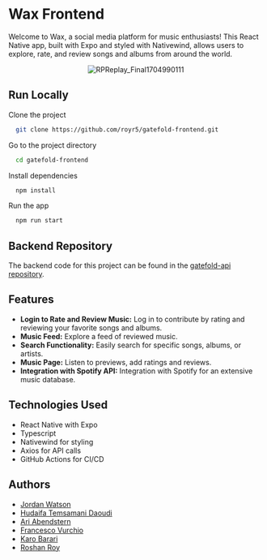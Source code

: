 

# Wax Frontend

Welcome to Wax, a social media platform for music enthusiasts! This React Native app, built with Expo and styled with Nativewind, allows users to explore, rate, and review songs and albums from around the world.

<div align="center">
  <img src="https://github.com/royr5/gatefold-frontend/assets/73461138/74a4741f-35bd-41e3-bd1f-5ebb644ae361" alt="RPReplay_Final1704990111">
</div>


## Run Locally

Clone the project

```bash
  git clone https://github.com/royr5/gatefold-frontend.git
```

Go to the project directory

```bash
  cd gatefold-frontend
```

Install dependencies

```bash
  npm install
```

Run the app

```bash
  npm run start
```

## Backend Repository

The backend code for this project can be found in the [gatefold-api repository](https://github.com/royr5/gatefold-api).

## Features

- **Login to Rate and Review Music:** Log in to contribute by rating and reviewing your favorite songs and albums.
- **Music Feed:** Explore a feed of reviewed music.
- **Search Functionality:** Easily search for specific songs, albums, or artists.
- **Music Page:** Listen to previews, add ratings and reviews.
- **Integration with Spotify API:** Integration with Spotify for an extensive music database.
## Technologies Used

- React Native with Expo
- Typescript
- Nativewind for styling
- Axios for API calls
- GitHub Actions for CI/CD
## Authors

- [Jordan Watson](https://www.linkedin.com/in/jordan-watson-13884aba/)
- [Hudaifa Temsamani Daoudi](https://www.linkedin.com/in/hudaifa-tem/)
- [Ari Abendstern](https://www.linkedin.com/in/ari-abendstern)
- [Francesco Vurchio](https://www.linkedin.com/in/francesco-vurchio/)
- [Karo Barari](https://www.linkedin.com/in/karo-barari-2a0947293/)
- [Roshan Roy](https://uk.linkedin.com/in/roshrr)